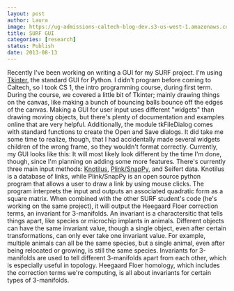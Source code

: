 ```yaml
---
layout: post
author: Laura
image: https://ug-admissions-caltech-blog-dev.s3-us-west-1.amazonaws.com/old_pictures/caltech_as_it_happens/6a0105349b8251970b0192ac5f30a4970d.png
title: SURF GUI
categories: [research]
status: Publish
date: 2013-08-13
---
```


Recently I've been working on writing a GUI for my SURF project. I'm using <a href="https://wiki.python.org/moin/TkInter" target="_blank">Tkinter</a>, the standard GUI for Python. I didn't program before coming to Caltech, so I took CS 1, the intro programming course, during first term. During the course, we covered a little bit of Tkinter; mainly drawing things on the canvas, like making a bunch of bouncing balls bounce off the edges of the canvas. Making a GUI for user input uses different "widgets" than drawing moving objects, but there's plenty of documentation and examples online that are very helpful. Additionally, the module tkFileDialog comes with standard functions to create the Open and Save dialogs. It did take me some time to realize, though, that I had accidentally made several widgets children of the wrong frame, so they wouldn't format correctly. 
Currently, my GUI looks like this:
It will most likely look different by the time I'm done, though, since I'm planning on adding some more features. There's currently three main input methods: <a href="https://caltech.typepad.com/caltech_as_it_happens/2013/06/the-knotilus-database.html" target="_blank">Knotilus</a>, <a href="https://caltech.typepad.com/caltech_as_it_happens/2013/06/knots-programming-and-surf.html" target="_blank">Plink/SnapPy</a>, and Seifert data. Knotilus is a database of links, while Plink/SnapPy is an open source python program that allows a user to draw a link by using mouse clicks. The program interprets the input and outputs an associated quadratic form as a square matrix. When combined with the other SURF student's code (he's working on the same project), it will output the Heegaard Floer correction terms, an invariant for 3-manifolds. An invariant is a charactersitic that tells things apart, like species or microchip implants in animals. Different objects can have the same invariant value, though a single object, even after certain transformations, can only ever take one invariant value. For example, multiple animals can all be the same species, but a single animal, even after being relocated or growing, is still the same species. Invariants for 3-manifolds are used to tell different 3-manifolds apart from each other, which is especially useful in topology. Heegaard Floer homology, which includes the correction terms we're computing, is all about invariants for certain types of 3-manifolds.

